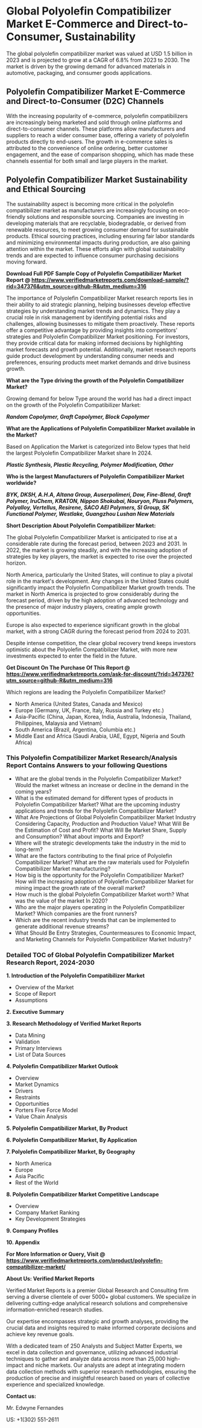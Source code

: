 <h1>Global Polyolefin Compatibilizer Market E-Commerce and Direct-to-Consumer, Sustainability</h1><p class=""><p>The global polyolefin compatibilizer market was valued at USD 1.5 billion in 2023 and is projected to grow at a CAGR of 6.8% from 2023 to 2030. The market is driven by the growing demand for advanced materials in automotive, packaging, and consumer goods applications.</p><h2>Polyolefin Compatibilizer Market E-Commerce and Direct-to-Consumer (D2C) Channels</h2><p>With the increasing popularity of e-commerce, polyolefin compatibilizers are increasingly being marketed and sold through online platforms and direct-to-consumer channels. These platforms allow manufacturers and suppliers to reach a wider consumer base, offering a variety of polyolefin products directly to end-users. The growth in e-commerce sales is attributed to the convenience of online ordering, better customer engagement, and the ease of comparison shopping, which has made these channels essential for both small and large players in the market.</p><h2>Polyolefin Compatibilizer Market Sustainability and Ethical Sourcing</h2><p>The sustainability aspect is becoming more critical in the polyolefin compatibilizer market as manufacturers are increasingly focusing on eco-friendly solutions and responsible sourcing. Companies are investing in developing materials that are recyclable, biodegradable, or derived from renewable resources, to meet growing consumer demand for sustainable products. Ethical sourcing practices, including ensuring fair labor standards and minimizing environmental impacts during production, are also gaining attention within the market. These efforts align with global sustainability trends and are expected to influence consumer purchasing decisions moving forward.</p></p><p class=""><strong>Download Full PDF Sample Copy of Polyolefin Compatibilizer Market Report @ <a href="https://www.verifiedmarketreports.com/download-sample/?rid=347376&utm_source=github-R&utm_medium=316" target="_blank">https://www.verifiedmarketreports.com/download-sample/?rid=347376&utm_source=github-R&utm_medium=316</a></strong></p><p>The importance of&nbsp;Polyolefin Compatibilizer Market research reports lies in their ability to aid strategic planning, helping businesses develop effective strategies by understanding market trends and dynamics. They play a crucial role in risk management by identifying potential risks and challenges, allowing businesses to mitigate them proactively. These reports offer a competitive advantage by providing insights into competitors' strategies and Polyolefin Compatibilizer Market positioning. For investors, they provide critical data for making informed decisions by highlighting market forecasts and growth potential. Additionally, market research reports guide product development by understanding consumer needs and preferences, ensuring products meet market demands and drive business growth.</p><p><strong>What are the&nbsp;Type driving the growth of the Polyolefin Compatibilizer Market?</strong></p><p id="" class="">Growing demand for below Type around the world has had a direct impact on the growth of the Polyolefin Compatibilizer Market:</p><p class=""><em><strong>Random Copolymer, Graft Copolymer, Block Copolymer</strong></em></p><p class=""><strong>What are the&nbsp;Applications&nbsp;of Polyolefin Compatibilizer Market available in the Market?</strong></p><p id="" class="">Based on Application the Market is categorized into Below types that held the largest Polyolefin Compatibilizer Market share In 2024.</p><p class=""><em><strong>Plastic Synthesis, Plastic Recycling, Polymer Modification, Other</strong></em></p><p class=""><strong>Who is the largest Manufacturers of Polyolefin Compatibilizer Market worldwide?</strong></p><p><em><strong>BYK, DKSH, A.H.A, Altana Group, Auserpolimeri, Dow, Fine-Blend, Graft Polymer, IruChem, KRATON, Nippon Shokubai, Nouryon, Pluss Polymers, Polyalloy, Vertellus, Resirene, SACO AEI Polymers, SI Group, SK Functional Polymer, Westlake, Guangzhou Lushan New Materials</strong></em></p><p id="" class=""><strong>Short Description About Polyolefin Compatibilizer Market:</strong></p><p>The global Polyolefin Compatibilizer Market is anticipated to rise at a considerable rate during the forecast period, between 2023 and 2031. In 2022, the market is growing steadily, and with the increasing adoption of strategies by key players, the market is expected to rise over the projected horizon.</p><p>North America, particularly the United States, will continue to play a pivotal role in the market's development. Any changes in the United States could significantly impact the Polyolefin Compatibilizer Market growth trends. The market in North America is projected to grow considerably during the forecast period, driven by the high adoption of advanced technology and the presence of major industry players, creating ample growth opportunities.</p><p>Europe is also expected to experience significant growth in the global market, with a strong CAGR during the forecast period from 2024 to 2031.</p><p>Despite intense competition, the clear global recovery trend keeps investors optimistic about the Polyolefin Compatibilizer Market, with more new investments expected to enter the field in the future.</p><p id="" class=""><strong>Get Discount On The Purchase Of This Report @ <a href="https://www.verifiedmarketreports.com/ask-for-discount/?rid=347376?utm_source=github-R&utm_medium=316" target="_blank">https://www.verifiedmarketreports.com/ask-for-discount/?rid=347376?utm_source=github-R&utm_medium=316</a></strong></p><p class="">Which regions are leading the Polyolefin Compatibilizer Market?</p><ul><li>North America (United States, Canada and Mexico)</li><li>Europe (Germany, UK, France, Italy, Russia and Turkey etc.)</li><li>Asia-Pacific (China, Japan, Korea, India, Australia, Indonesia, Thailand, Philippines, Malaysia and Vietnam)</li><li>South America (Brazil, Argentina, Columbia etc.)</li><li>Middle East and Africa (Saudi Arabia, UAE, Egypt, Nigeria and South Africa)</li></ul><h3 id="" class="">This Polyolefin Compatibilizer Market Research/Analysis Report Contains Answers to your following Questions</h3><ul><li>What are the global trends in the Polyolefin Compatibilizer Market? Would the market witness an increase or decline in the demand in the coming years?</li><li>What is the estimated demand for different types of products in Polyolefin Compatibilizer Market? What are the upcoming industry applications and trends for the Polyolefin Compatibilizer Market?</li><li>What Are Projections of Global Polyolefin Compatibilizer Market Industry Considering Capacity, Production and Production Value? What Will Be the Estimation of Cost and Profit? What Will Be Market Share, Supply and Consumption? What about imports and Export?</li><li>Where will the strategic developments take the industry in the mid to long-term?</li><li>What are the factors contributing to the final price of Polyolefin Compatibilizer Market? What are the raw materials used for Polyolefin Compatibilizer Market manufacturing?</li><li>How big is the opportunity for the Polyolefin Compatibilizer Market? How will the increasing adoption of Polyolefin Compatibilizer Market for mining impact the growth rate of the overall market?</li><li>How much is the global Polyolefin Compatibilizer Market worth? What was the value of the market In 2020?</li><li>Who are the major players operating in the Polyolefin Compatibilizer Market? Which companies are the front runners?</li><li>Which are the recent industry trends that can be implemented to generate additional revenue streams?</li><li>What Should Be Entry Strategies, Countermeasures to Economic Impact, and Marketing Channels for Polyolefin Compatibilizer Market Industry?</li></ul><h3 id="" class="">Detailed TOC of Global Polyolefin Compatibilizer Market Research Report, 2024-2030</h3><p id="" class=""><strong>1. Introduction of the Polyolefin Compatibilizer Market</strong></p><ul><li>Overview of the Market</li><li>Scope of Report</li><li>Assumptions</li></ul><p id="" class=""><strong>2. Executive Summary</strong></p><p id="" class=""><strong>3. Research Methodology of Verified Market Reports</strong></p><ul><li>Data Mining</li><li>Validation</li><li>Primary Interviews</li><li>List of Data Sources</li></ul><p id="" class=""><strong>4. Polyolefin Compatibilizer Market Outlook</strong></p><ul><li>Overview</li><li>Market Dynamics</li><li>Drivers</li><li>Restraints</li><li>Opportunities</li><li>Porters Five Force Model</li><li>Value Chain Analysis</li></ul><p id="" class=""><strong>5. Polyolefin Compatibilizer Market, By Product</strong></p><p id="" class=""><strong>6. Polyolefin Compatibilizer Market, By Application</strong></p><p id="" class=""><strong>7. Polyolefin Compatibilizer Market, By Geography</strong></p><ul><li>North America</li><li>Europe</li><li>Asia Pacific</li><li>Rest of the World</li></ul><p id="" class=""><strong>8. Polyolefin Compatibilizer Market Competitive Landscape</strong></p><ul><li>Overview</li><li>Company Market Ranking</li><li>Key Development Strategies</li></ul><p id="" class=""><strong>9. Company Profiles</strong></p><p id="" class=""><strong>10. Appendix</strong></p><p id="" class=""><strong>For More Information or Query, Visit @ <a href="https://www.verifiedmarketreports.com/product/polyolefin-compatibilizer-market/" target="_blank">https://www.verifiedmarketreports.com/product/polyolefin-compatibilizer-market/</a></strong></p><p id="" class=""><strong>About Us: Verified Market Reports</strong></p><p id="" class="">Verified Market Reports is a premier Global Research and Consulting firm serving a diverse clientele of over 5000+ global customers. We specialize in delivering cutting-edge analytical research solutions and comprehensive information-enriched research studies.</p><p id="" class="">Our expertise encompasses strategic and growth analyses, providing the crucial data and insights required to make informed corporate decisions and achieve key revenue goals.</p><p id="" class="">With a dedicated team of 250 Analysts and Subject Matter Experts, we excel in data collection and governance, utilizing advanced industrial techniques to gather and analyze data across more than 25,000 high-impact and niche markets. Our analysts are adept at integrating modern data collection methods with superior research methodologies, ensuring the production of precise and insightful research based on years of collective experience and specialized knowledge.</p><p id="" class=""><strong>Contact us:</strong></p><p id="" class="">Mr. Edwyne Fernandes</p><p id="" class="">US: +1(302) 551-2611</p>